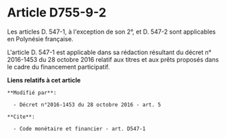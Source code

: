 # Article D755-9-2

Les articles D. 547-1, à l'exception de son 2°, et D. 547-2 sont applicables en Polynésie française.

L'article  D. 547-1 est applicable dans sa rédaction résultant du décret n°  2016-1453 du 28 octobre 2016 relatif aux titres
et aux prêts proposés  dans le cadre du financement participatif.

**Liens relatifs à cet article**

	**Modifié par**:

	  - Décret n°2016-1453 du 28 octobre 2016 - art. 5

	**Cite**:

	  - Code monétaire et financier - art. D547-1
